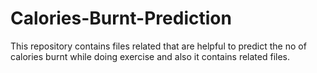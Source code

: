# Calories-Burnt-Prediction
This repository contains files related that are helpful to predict the no of calories burnt while doing exercise and also it  contains related files.
